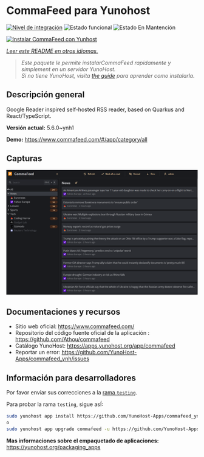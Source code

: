<!--
Este archivo README esta generado automaticamente<https://github.com/YunoHost/apps/tree/master/tools/readme_generator>
No se debe editar a mano.
-->

# CommaFeed para Yunohost

[![Nivel de integración](https://apps.yunohost.org/badge/integration/commafeed)](https://ci-apps.yunohost.org/ci/apps/commafeed/)
![Estado funcional](https://apps.yunohost.org/badge/state/commafeed)
![Estado En Mantención](https://apps.yunohost.org/badge/maintained/commafeed)

[![Instalar CommaFeed con Yunhost](https://install-app.yunohost.org/install-with-yunohost.svg)](https://install-app.yunohost.org/?app=commafeed)

*[Leer este README en otros idiomas.](./ALL_README.md)*

> *Este paquete le permite instalarCommaFeed rapidamente y simplement en un servidor YunoHost.*  
> *Si no tiene YunoHost, visita [the guide](https://yunohost.org/install) para aprender como instalarla.*

## Descripción general

Google Reader inspired self-hosted RSS reader, based on Quarkus and React/TypeScript.

**Versión actual:** 5.6.0~ynh1

**Demo:** <https://www.commafeed.com/#/app/category/all>

## Capturas

![Captura de CommaFeed](./doc/screenshots/screenshot.png)

## Documentaciones y recursos

- Sitio web oficial: <https://www.commafeed.com/>
- Repositorio del código fuente oficial de la aplicación : <https://github.com/Athou/commafeed>
- Catálogo YunoHost: <https://apps.yunohost.org/app/commafeed>
- Reportar un error: <https://github.com/YunoHost-Apps/commafeed_ynh/issues>

## Información para desarrolladores

Por favor enviar sus correcciones a la [rama `testing`](https://github.com/YunoHost-Apps/commafeed_ynh/tree/testing).

Para probar la rama `testing`, sigue asÍ:

```bash
sudo yunohost app install https://github.com/YunoHost-Apps/commafeed_ynh/tree/testing --debug
o
sudo yunohost app upgrade commafeed -u https://github.com/YunoHost-Apps/commafeed_ynh/tree/testing --debug
```

**Mas informaciones sobre el empaquetado de aplicaciones:** <https://yunohost.org/packaging_apps>
